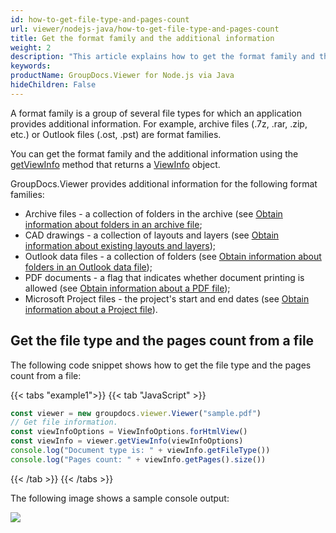 ```yaml
---
id: how-to-get-file-type-and-pages-count
url: viewer/nodejs-java/how-to-get-file-type-and-pages-count
title: Get the format family and the additional information
weight: 2
description: "This article explains how to get the format family and the additional information using Java with GroupDocs.Viewer for Node.js."
keywords: 
productName: GroupDocs.Viewer for Node.js via Java
hideChildren: False
---
```

A format family is a group of several file types for which an application provides additional information. For example, archive files (.7z, .rar, .zip, etc.) or Outlook files (.ost, .pst) are format families.

You can get the format family and the additional information using the [getViewInfo](#) method that returns a [ViewInfo](#) object.

GroupDocs.Viewer provides additional information for the following format families:

* Archive files - a collection of folders in the archive (see [Obtain information about folders in an archive file](#);
* CAD drawings - a collection of layouts and layers (see [Obtain information about existing layouts and layers](#));
* Outlook data files - a collection of folders (see [Obtain information about folders in an Outlook data file](#));
* PDF documents - a flag that indicates whether document printing is allowed (see [Obtain information about a PDF file](#));
* Microsoft Project files - the project's start and end dates (see [Obtain information about a Project file](#)).

## Get the file type and the pages count from a file

The following code snippet shows how to get the file type and the pages count from a file:

{{< tabs "example1">}}
{{< tab "JavaScript" >}}
```js
const viewer = new groupdocs.viewer.Viewer("sample.pdf")
// Get file information.
const viewInfoOptions = ViewInfoOptions.forHtmlView()
const viewInfo = viewer.getViewInfo(viewInfoOptions)
console.log("Document type is: " + viewInfo.getFileType())
console.log("Pages count: " + viewInfo.getPages().size())
```
{{< /tab >}}
{{< /tabs >}}

The following image shows a sample console output:

![](/viewer/java/images/how-to-get-file-type-and-pages-count.png)